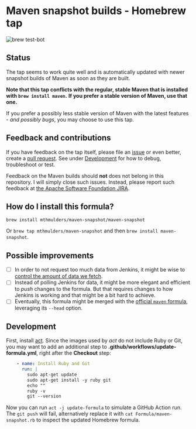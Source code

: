 # Maven snapshot builds - Homebrew tap

![brew test-bot](https://github.com/mthmulders/homebrew-maven-snapshot/workflows/brew%20test-bot/badge.svg)

## Status
The tap seems to work quite well and is automatically updated with newer snapshot builds of Maven as soon as they are built.

**Note that this tap conflicts with the regular, stable Maven that is installed with `brew install maven`.**
**If you prefer a stable version of Maven, use that one.**

If you prefer a possibly less stable version of Maven with the latest features - _and possibly bugs_, you may choose to use this tap.

## Feedback and contributions
If you have feedback on the tap itself, please file an [issue](https://github.com/mthmulders/homebrew-maven-snapshot/issues) or even better, create a [pull request](https://github.com/mthmulders/homebrew-maven-snapshot/pulls).
See under [Development](#development) for how to debug, troubleshoot or test.

Feedback on the Maven builds should **not** does not belong in this repository.
I will simply close such issues.
Instead, please report such feedback at [the Apache Software Foundation JIRA](https://issues.apache.org/jira/browse/MNG).

## How do I install this formula?
`brew install mthmulders/maven-snapshot/maven-snapshot`

Or `brew tap mthmulders/maven-snapshot` and then `brew install maven-snapshot`.

## Possible improvements
* [ ] In order to not request too much data from Jenkins, it might be wise to [control the amount of data we fetch](https://ci-builds.apache.org/job/Maven/job/maven-box/job/maven/job/master/api/).
* [ ] Instead of polling Jenkins for data, it might be more elegant and efficient to _push_ changes to the formula.
But that requires changes to how Jenkins is working and that might be a bit hard to achieve.
* [ ] Eventually, this formula might be merged with the [official `maven` formula](https://github.com/Homebrew/homebrew-core/blob/master/Formula/maven.rb), leveraging its `--head` option.

## Development
First, install [act](https://github.com/nektos/act/).
Since the images used by _act_ do not include Ruby or Git, you may want to add an additional step to **.github/workflows/update-formula.yml**, right after the **Checkout** step:

```yml
    - name: Install Ruby and Git
      run: |
        sudo apt-get update
        sudo apt-get install -y ruby git
        echo ""
        ruby -v
        git --version
```

Now you can run `act -j update-formula` to simulate a GitHub Action run.
The `git push` will fail, alternatively replace it with `cat Formula/maven-snapshot.rb` to inspect the updated Homebrew formula.
